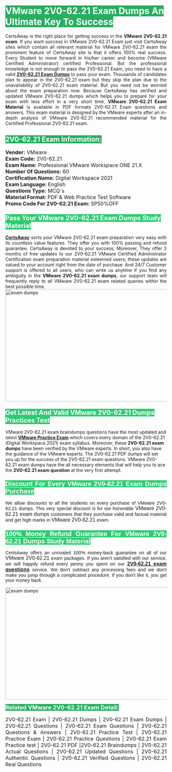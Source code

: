 <h1><span style="color:#ffffff"><strong><span style="background-color:#27ae60">VMware 2V0-62.21 Exam Dumps An Ultimate Key To Success</span></strong></span></h1> <div style="text-align:justify">CertsAway is the right place for getting success in the <strong>VMware 2V0-62.21 exam</strong>. If you want success in VMware 2V0-62.21 Exam just visit CertsAway sites which contain all relevant material for VMware 2V0-62.21 exam the prominent feature of CertsAway site is that it offers 100% real success. Every Student to move forward in his/her career and become (VMware Certified Administrator) certified Professional. But the professional knowledge is not enough to pass the 2V0-62.21 Exam, you need to have a valid <a href="https://www.certsaway.com/vmware/2v0-62.21-exam-dumps"><strong>2V0-62.21 Exam Dumps</strong></a> to pass your exam. Thousands of candidates plan to appear in the 2V0-62.21 exam but they skip the plan due to the unavailability of 2V0-62.21 exam material. But you need not be worried about the exam preparation now. Because CertsAway has verified and updated VMware 2V0-62.21 dumps which helps you to prepare for your exam with less effort in a very short time. <strong>VMware 2V0-62.21 Exam Material</strong> is available in PDF formats 2V0-62.21 Exam questions and answers. This exam material is designed by the VMware experts after an in-depth analysis of VMware 2V0-62.21 recommended material for the Certified Professional 2V0-62.21 exam.</div> <h2 style="text-align:justify"><span style="color:#ffffff"><span style="background-color:#27ae60">2V0-62.21 Exam Information:</span></span></h2> <p><span style="font-size:16px"><strong>Vender:</strong> VMware<br /> <strong>Exam Code:</strong> 2V0-62.21<br /> <strong>Exam Name:</strong> Professional VMware Workspace ONE 21.X<br /> <strong>Number Of Questions:</strong> 60<br /> <strong>Certification Name: </strong>Digital Workspace 2021<br /> <strong>Exam Language: </strong>English<br /> <strong>Questions Type:</strong> MCQ`s<br /> <strong>Material Format: </strong>PDF & Web Practice Test Software<br /> <strong>Promo Code For 2V0-62.21 Exam: </strong>SP50%OFF</span></p> <h3><span style="font-size:20px"><span style="color:#ffffff"><strong><span style="background-color:#2ecc71">Pass Your VMware 2V0-62.21 Exam Dumps Study Material</span></strong></span></span></h3> <div style="text-align:justify"><a href=" https://www.certsaway.com/"><strong>CertsAway</strong></a> sorts your VMware 2V0-62.21 exam preparation very easy with its countless value features. They offer you with 100% passing and refund guarantee. CertsAway is devoted to your success, Moreover, They offer 3 months of free updates to our 2V0-62.21 VMware Certified Administrator Certification exam preparation material esteemed users; these updates are valued to your account right from the date of purchase. And 24/7 Customer support is offered to all users, who can write us anytime if you find any ambiguity in the <strong>VMware 2V0-62.21 exam dumps</strong>, our support team will frequently reply to all VMware 2V0-62.21 exam related queries within the best possible time.</div> <div style="text-align:justify"> </div> <div style="text-align:justify"><a href="https://www.certsaway.com/vmware/2v0-62.21-exam-dumps" rel="no-follow"><img alt="exam dumps" src="https://www.certcollections.com/uploads/content/certsaway.png" style="height:350px; width:750px" /></a></div> <h3><span style="font-size:20px"><span style="color:#ffffff"><strong><span style="background-color:#2ecc71">Get Latest And Valid VMware 2V0-62.21 Dumps Practices Test</span></strong></span></span></h3> <p>VMware 2V0-62.21 exam braindumps questions have the most updated and latest <a href="https://www.certsaway.com/vmware-questions"><strong>VMware Practice Exam</strong></a> which covers every domain of the 2V0-62.21 (Digital Workspace 2021) exam syllabus. Moreover, these <strong>2V0-62.21 exam dumps</strong> have been verified by the VMware experts. In short, you also have the guidance of the VMware experts. The 2V0-62.21 PDF dumps will set you up for the success of the 2V0-62.21 exam questions. VMware 2V0-62.21 exam dumps have the all necessary elements that will help you to ace the <strong>2V0-62.21 exam question</strong> at the very first attempt.</p> <h3 style="text-align:justify"><span style="font-size:20px"><span style="color:#ffffff"><strong><span style="font-family:Calibri,sans-serif"><span style="background-color:#2ecc71">Discount For Every </span><span style="background-color:#2ecc71">VMware 2V0-62.21 Exam</span><span style="background-color:#2ecc71"> Dumps Purchase</span></span></strong></span></span></h3> <div style="text-align:justify"> <p><span style="font-size:11pt"><span style="font-family:Calibri,sans-serif">We allow discounts to all the students on every purchase of VMware 2V0-62.21 dumps. This very special discount is for our honorable <span style="font-size:12.0pt"><span style="background-color:white">VMware 2V0-62.21 exam dumps </span></span>customers that they purchase valid and factual material and get high marks in <span style="font-size:12.0pt"><span style="background-color:white">VMware 2V0-62.21 </span></span>exam. </span></span></p> <h3><span style="font-size:20px"><span style="color:#ffffff"><strong><span style="font-family:Calibri,sans-serif"><span style="background-color:#2ecc71">100% Money Refund Guarantee For </span><span style="background-color:#2ecc71">VMware 2V0-62.21 Dumps Study Material</span></span></strong></span></span></h3> <p><span style="font-size:11pt"><span style="font-family:Calibri,sans-serif">CertsAway offers an unrivaled 100% money-back guarantee on all of our <span style="font-size:12.0pt"><span style="background-color:white">VMware 2V0-62.21 </span></span>exam packages. If you aren't satisfied with our service, we will happily refund every penny you spent on our <span style="font-size:12.0pt"><span style="background-color:white"><a href="https://www.certsaway.com/vmware/2v0-62.21-exam-dumps"><strong>2V0-62.21 exam questions</strong></a> </span></span>service. We don't subtract any processing fees and we don't make you jump through a complicated procedure. If you don't like it, you get your money back.</span></span></p> <p><a href="https://www.certsaway.com/vmware/2v0-62.21-exam-dumps" rel="no-follow"><img alt="exam dumps" src="https://www.certcollections.com/uploads/content/certsaway_(2)2.png" style="height:350px; width:750px" /></a></p> <p><span style="color:#ffffff"><strong><span style="font-size:18px"><span style="background-color:#27ae60">Related VMware 2V0-62.21 Exam Detail:</span></span></strong></span><br /> <br /> <span style="font-size:16px">2V0-62.21 Exam | 2V0-62.21 Dumps | 2V0-62.21 Exam Dumps | 2V0-62.21 Questions | 2V0-62.21 Exam Questions | 2V0-62.21 Questions & Answers | 2V0-62.21 Practice Test | 2V0-62.21 Practice Exam | 2V0-62.21 Practice Questions | 2V0-62.21 Exam Practice test | 2V0-62.21 PDF |2V0-62.21 Braindumps | 2V0-62.21 Actual Questions | 2V0-62.21 Updated Questions | 2V0-62.21 Authentic Questions | 2V0-62.21 Verified Questions | 2V0-62.21 Real Questions</span></p> </div>
